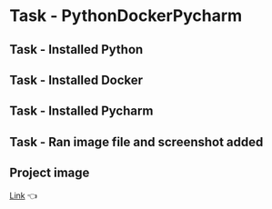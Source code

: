 # Task - PythonDockerPycharm
## Task - Installed Python
## Task - Installed Docker
## Task - Installed Pycharm
## Task - Ran image file and screenshot added 
## Project image
[Link](https://github.com/tejranu/PythonDockerPycharm/blob/master/HM1.png) :point_left:
